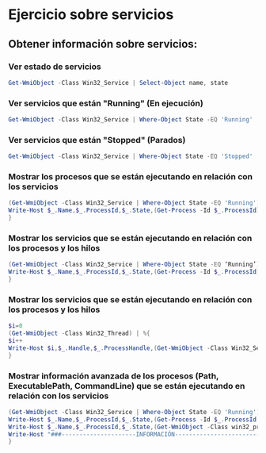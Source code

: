 # Ejercicio sobre servicios
## Obtener información sobre servicios:
### Ver estado de servicios
```powershell
Get-WmiObject -Class Win32_Service | Select-Object name, state
```
### Ver servicios que están "Running" (En ejecución)
```powershell
Get-WmiObject -Class Win32_Service | Where-Object State -EQ 'Running'
```
### Ver servicios que están "Stopped" (Parados)
```powershell
Get-WmiObject -Class Win32_Service | Where-Object State -EQ 'Stopped'
```
### Mostrar los procesos que se están ejecutando en relación con los servicios
```powershell
(Get-WmiObject -Class Win32_Service | Where-Object State -EQ 'Running') | %{
Write-Host $_.Name,$_.ProcessId,$_.State,(Get-Process -Id $_.ProcessId).Name
}
```
### Mostrar los servicios que se están ejecutando en relación con los procesos y los hilos
```powershell
(Get-WmiObject -Class Win32_Service | Where-Object State -EQ ‘Running’) | %{
Write-Host $_.Name,$_.ProcessId,$_.State,(Get-Process -Id $_.ProcessId).Name,(Get-WmiObject -Class Win32_Thread | Where-Object ProcessHandle -EQ $_.ProcessId)
}
```
### Mostrar los servicios que se están ejecutando en relación con los procesos y los hilos
```powershell
$i=0
(Get-WmiObject -Class Win32_Thread) | %{
$i++
Write-Host $i,$_.Handle,$_.ProcessHandle,(Get-WmiObject -Class Win32_Service | Where-Object State -EQ ‘Running’ | Where-Object ProcessId -EQ $_.ProcessHandle),(Get-Process -Id $_.ProcessHandle).ProcessName
}
``` 
### Mostrar información avanzada de los procesos (Path, ExecutablePath, CommandLine) que se están ejecutando en relación con los servicios
```powershell
(Get-WmiObject -Class Win32_Service | Where-Object State -EQ 'Running') |%{
Write-Host $_.Name,$_.ProcessId,$_.State,(Get-Process -Id $_.ProcessId | Select-Object name, Path, ExecutablePath, CommandLine)
Write-Host $_.Name,$_.ProcessId,$_.State,(Get-WmiObject -Class win32_process | Where-Object ProcessId -EQ  $_.ProcessId | select name, Path, ExecutablePath, CommandLine)
Write-Host "###---------------------INFORMACIÓN--------------------------###"
}

```
